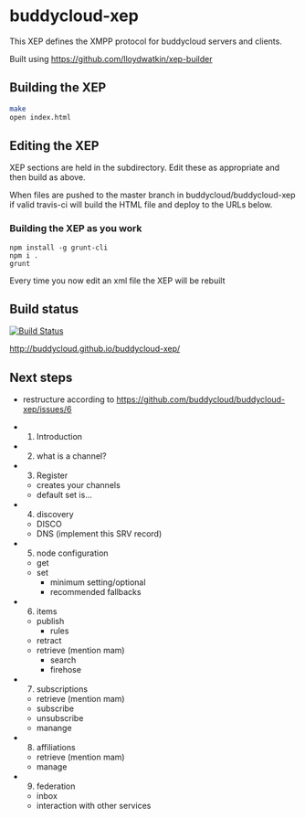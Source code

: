 buddycloud-xep
==============

This XEP defines the XMPP protocol for buddycloud servers and clients.

Built using https://github.com/lloydwatkin/xep-builder

## Building the XEP

```bash
make
open index.html
```

## Editing the XEP

XEP sections are held in the subdirectory. Edit these as appropriate and then build as above.

When files are pushed to the master branch in buddycloud/buddycloud-xep if valid travis-ci will build the HTML file and deploy to the URLs below.

### Building the XEP as you work

```
npm install -g grunt-cli
npm i .
grunt
```

Every time you now edit an xml file the XEP will be rebuilt

## Build status

[![Build Status](https://travis-ci.org/buddycloud/buddycloud-xep.png?branch=gh-pages)](https://travis-ci.org/buddycloud/buddycloud-xep)

http://buddycloud.github.io/buddycloud-xep/

## Next steps

* restructure according to https://github.com/buddycloud/buddycloud-xep/issues/6

- 1. Introduction
- 2. what is a channel?
- 3. Register
  - creates your channels
  - default set is...
- 4. discovery
  - DISCO
  - DNS (implement this SRV record)
- 5. node configuration
  - get 
  - set
    - minimum setting/optional
    - recommended fallbacks
- 6. items
  - publish 
     - rules
  - retract
  - retrieve (mention mam)
    - search
    - firehose
- 7. subscriptions 
  - retrieve (mention mam)
  - subscribe
  - unsubscribe
  - manange
- 8. affiliations
  - retrieve (mention mam)
  - manage
- 9. federation
  - inbox
  - interaction with other services
